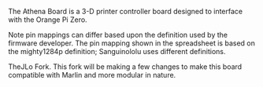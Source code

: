 The Athena Board is a 3-D printer controller board designed to interface with the Orange Pi Zero.

Note pin mappings can differ based upon the definition used by the firmware developer. The pin mapping shown in the spreadsheet is based on the mighty1284p definition; Sanguinololu uses different definitions.

TheJLo Fork. This fork will be making a few changes to make this board compatible with Marlin and more modular in nature.
